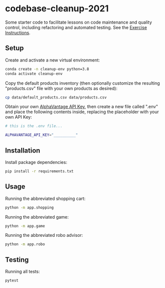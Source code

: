 # codebase-cleanup-2021

Some starter code to facilitate lessons on code maintenance and quality control, including refactoring and automated testing. See the [Exercise Instructions](https://github.com/prof-rossetti/intro-to-python/blob/master/exercises/codebase-cleanup/README.md).

## Setup

Create and activate a new virtual environment:

```sh
conda create -n cleanup-env python=3.8
conda activate cleanup-env
```

Copy the default products inventory (then optionally customize the resulting "products.csv" file with your own products as desired):

```sh
cp data/default_products.csv data/products.csv
```

Obtain your own [AlphaVantage API Key](https://www.alphavantage.co/support/#api-key), then create a new file called ".env" and place the following contents inside, replacing the placeholder with your own API Key:

```sh
# this is the .env file...

ALPHAVANTAGE_API_KEY="__________"
```

## Installation

Install package dependencies:

```sh
pip install -r requirements.txt
```

## Usage

Running the abbreviated shopping cart:

```sh
python -m app.shopping
```

Running the abbreviated game:

```sh
python -m app.game
```

Running the abbreviated robo advisor:

```sh
python -m app.robo
```

## Testing

Running all tests:

```sh
pytest
```
